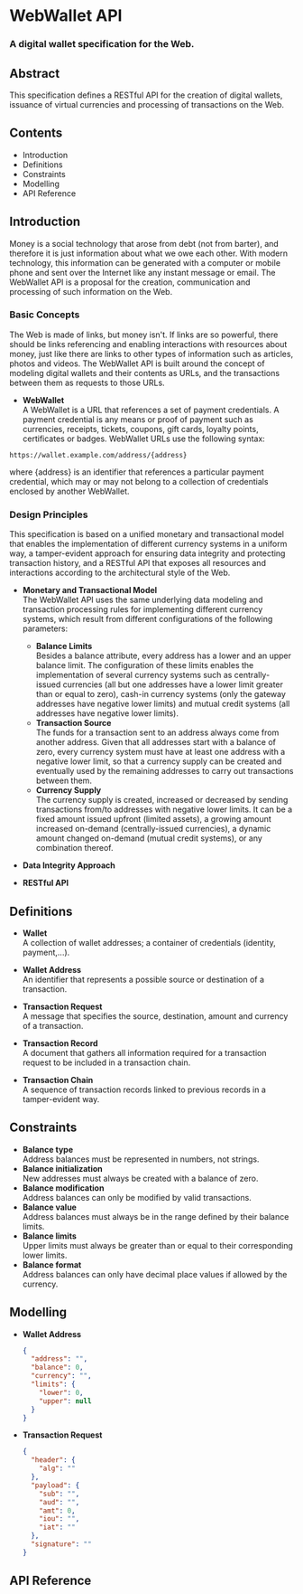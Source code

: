 # WebWallet API
### A digital wallet specification for the Web.

## Abstract
This specification defines a RESTful API for the creation of digital wallets, issuance of virtual currencies and processing of transactions on the Web.

## Contents
- Introduction
- Definitions
- Constraints
- Modelling
- API Reference

## Introduction
  Money is a social technology that arose from debt (not from barter), and therefore it is just information about what we owe each other. With modern technology, this information can be generated with a computer or mobile phone and sent over the Internet like any instant message or email. The WebWallet API is a proposal for the creation, communication and processing of such information on the Web.

### Basic Concepts
  The Web is made of links, but money isn't. If links are so powerful, there should be links referencing and enabling interactions with resources about money, just like there are links to other types of information such as articles, photos and videos. The WebWallet API is built around the concept of modeling digital wallets and their contents as URLs, and the transactions between them as requests to those URLs.
  - **WebWallet**  
  A WebWallet is a URL that references a set of payment credentials. A payment credential is any means or proof of payment such as currencies, receipts, tickets, coupons, gift cards, loyalty points, certificates or badges. WebWallet URLs use the following syntax:  

  ```
  https://wallet.example.com/address/{address}
  ```
  
  where {address} is an identifier that references a particular payment credential, which may or may not belong to a collection of credentials enclosed by another WebWallet.
  
### Design Principles
 This specification is based on a unified monetary and transactional model that enables the implementation of different currency systems in a uniform way, a tamper-evident approach for ensuring data integrity and protecting transaction history, and a RESTful API that exposes all resources and interactions according to the architectural style of the Web.
 
 - **Monetary and Transactional Model**  
  The WebWallet API uses the same underlying data modeling and transaction processing rules for implementing different currency systems, which result from different configurations of the following parameters:
    - **Balance Limits**  
      Besides a balance attribute, every address has a lower and an upper balance limit. The configuration of these limits enables the implementation of several currency systems such as centrally-issued currencies (all but one addresses have a lower limit greater than or equal to zero), cash-in currency systems (only the gateway addresses have negative lower limits) and mutual credit systems (all addresses have negative lower limits).
    - **Transaction Source**  
      The funds for a transaction sent to an address always come from another address. Given that all addresses start with a balance of zero, every currency system must have at least one address with a negative lower limit, so that a currency supply can be created and eventually used by the remaining addresses to carry out transactions between them.
    - **Currency Supply**  
      The currency supply is created, increased or decreased by sending transactions from/to addresses with negative lower limits. It can be a fixed amount issued upfront (limited assets), a growing amount increased on-demand (centrally-issued currencies), a dynamic amount changed on-demand (mutual credit systems), or any combination thereof.

 - **Data Integrity Approach**  

 - **RESTful API**  
 
## Definitions

- **Wallet**  
  A collection of wallet addresses; a container of credentials (identity, payment,...).

- **Wallet Address**  
  An identifier that represents a possible source or destination of a transaction.

- **Transaction Request**  
  A message that specifies the source, destination, amount and currency of a transaction.

- **Transaction Record**  
  A document that gathers all information required for a transaction request to be included in a transaction chain.

- **Transaction Chain**  
  A sequence of transaction records linked to previous records in a tamper-evident way.

## Constraints
   - **Balance type**  
     Address balances must be represented in numbers, not strings.
   - **Balance initialization**  
     New addresses must always be created with a balance of zero.
   - **Balance modification**  
     Address balances can only be modified by valid transactions.
   - **Balance value**  
     Address balances must always be in the range defined by their balance limits.
   - **Balance limits**  
     Upper limits must always be greater than or equal to their corresponding lower limits.
   - **Balance format**  
     Address balances can only have decimal place values if allowed by the currency.

## Modelling

- **Wallet Address**  

  ``` json
  {
    "address": "",
    "balance": 0,
    "currency": "",
    "limits": {
      "lower": 0,
      "upper": null
    }
  }
  ```

- **Transaction Request**  

  ``` json
  {
    "header": {
      "alg": ""
    },
    "payload": {
      "sub": "",
      "aud": "",
      "amt": 0,
      "iou": "",
      "iat": ""
    },
    "signature": ""
  }
  ```

## API Reference
